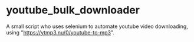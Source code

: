 # youtube_bulk_downloader
A small script who uses selenium to automate youtube video downloading, using "https://ytmp3.nu/0/youtube-to-mp3".
